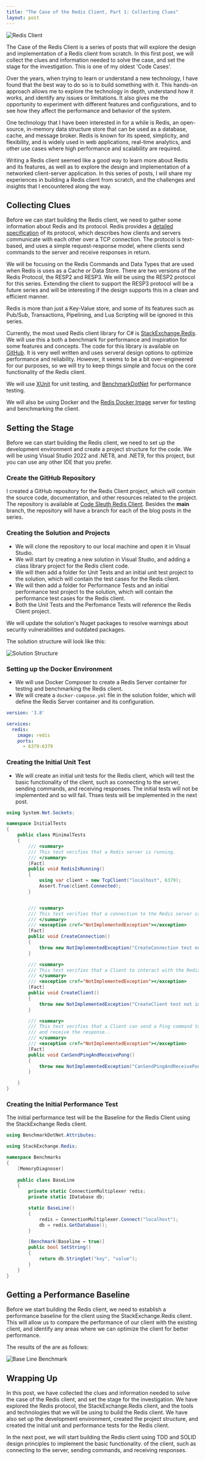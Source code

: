 ```yaml
---
title: "The Case of the Redis Client, Part 1: Collecting Clues"
layout: post
---
```


![Redis Client](https://www.code-sleuth.com/assets/images/redis-clietredis-client.jpg)

The Case of the Redis Client is a series of posts that will explore the design and implementation of a Redis client from scratch. In this first post, we will collect the clues and information needed to solve the case, and set the stage for the investigation. This is one of my oldest 'Code Cases'.

Over the years, when trying to learn or understand a new technology, I have found that the best way to do so is to build something with it. This hands-on approach allows me to explore the technology in depth, understand how it works, and identify any issues or limitations. It also gives me the opportunity to experiment with different features and configurations, and to see how they affect the performance and behavior of the system.

One technology that I have been interested in for a while is Redis, an open-source, in-memory data structure store that can be used as a database, cache, and message broker. Redis is known for its speed, simplicity, and flexibility, and is widely used in web applications, real-time analytics, and other use cases where high performance and scalability are required.

Writing a Redis client seemed like a good way to learn more about Redis and its features, as well as to explore the design and implementation of a networked client-server application. In this series of posts, I will share my experiences in building a Redis client from scratch, and the challenges and insights that I encountered along the way.

## Collecting Clues

Before we can start building the Redis client, we need to gather some information about Redis and its protocol. 
Redis provides a [detailed specification](https://redis.io/topics/protocol) of its protocol, which describes how clients and servers communicate with each other over a TCP connection. 
The protocol is text-based, and uses a simple request-response model, where clients send commands to the server and receive responses in return.

We will be focusing on the Redis Commands and Data Types that are used when Redis is uses as a Cache or Data Store. There are two versions of the Redis Protocol, the RESP2 and RESP3. We will be using the RESP2 protocol for this series. Extending the client to support the RESP3 protocol will be a future series and will be interesting if the design supports this in a clean and efficient manner.

Redis is more than just a Key-Value store, and some of its features such as Pub/Sub, Transactions, Pipelining, and Lua Scripting will be ignored in this series.

Currently, the most used Redis client library for C# is [StackExchange.Redis](https://stackexchange.github.io/StackExchange.Redis). 
We will use this a both a benchmark for performance and inspiration for some features and concepts.
The code for this library is available on [GitHub](https://github.com/StackExchange/StackExchange.Redis). 
It is very well written and uses serveral design options to optimize performance and reliability.
However, it seems to be a bit over-engineered for our purposes, so we will try to keep things simple and focus on the core functionality of the Redis client.

We will use [XUnit](https://xunit.net/) for unit testing, and [BenchmarkDotNet](https://benchmarkdotnet.org/) for performance testing.

We will also be using Docker and the [Redis Docker Image](https://hub.docker.com/_/redis/) server for testing and benchmarking the client.

## Setting the Stage
Before we can start building the Redis client, we need to set up the development environment and create a project structure for the code.
We will be using Visual Studio 2022 and .NET8, and .NET9, for this project, but you can use any other IDE that you prefer.

### Create the GitHub Repository
I created a GitHub repository for the Redis Client project, which will contain the source code, documentation, and other resources related to the project.
The repository is available at [Code Sleuth Redis Client](https://github.com/matthewDDennis/CodeSleuth.Redis).
Besides the **main** branch, the repository will have a branch for each of the blog posts in the series.

### Creating the Solution and Projects
- We will clone the repository to our local machine and open it in Visual Studio.
- We will start by creating a new solution in Visual Studio, and adding a class library project for the Redis client code.
- We will then add a folder for Unit Tests and an initial unit test project to the solution, which will contain the test cases for the Redis client.
- We will then add a folder for Performance Tests and an initial performance test project to the solution, which will contain the performance test cases for the Redis client.
- Both the Unit Tests and the Perfomance Tests will reference the Redis Client project.

We will update the solution's Nuget packages to resolve warnings about security vulnerabilities and outdated packages.

The solution structure will look like this:

![Solution Structure](https://www.code-sleuth.com/assets/images/redis-client1/solution-structure.png)


### Setting up the Docker Environment
- We will use Docker Composer to create a Redis Server container for testing and benchmarking the Redis client.
- We will create a `docker-compose.yml` file in the solution folder, which will define the Redis Server container and its configuration.

~~~yaml
version: '3.8'

services:
  redis:
    image: redis
    ports:
      - 6379:6379
~~~

### Creating the Initial Unit Test
- We will create an initial unit tests for the Redis client, which will test the basic functionality of the client, such as connecting to the server, sending commands, and receiving responses. The initial tests will not be implemented and so will fail.
Thses tests will be implemented in the next post.

~~~csharp
using System.Net.Sockets;

namespace InitialTests
{
    public class MinimalTests
    {
        /// <summary>
        /// This test verifies that a Redis server is running.
        /// </summary>
        [Fact]
        public void RedisIsRunning()
        {
            using var client = new TcpClient("localhost", 6379);
            Assert.True(client.Connected);
        }


        /// <summary>
        /// This test verifies that a connection to the Redis server can be created.
        /// </summary>
        /// <exception cref="NotImplementedException"></exception>
        [Fact]
        public void CreateConnection()
        {
            throw new NotImplementedException("CreateConnection test not implemented");
        }

        /// <summary>
        /// This test verifies that a Client to interact with the Redis server can be created.
        /// </summary>
        /// <exception cref="NotImplementedException"></exception>
        [Fact]
        public void CreateClient()
        {
            throw new NotImplementedException("CreateClient test not implemented");
        }

        /// <summary>
        /// This test verifies that a Client can send a Ping command to the Redis server
        /// and receive the response..
        /// </summary>
        /// <exception cref="NotImplementedException"></exception>
        [Fact]
        public void CanSendPingAndReceivePong()
        {
            throw new NotImplementedException("CanSendPingAndReceivePong test not implemented");
        }

    }
}
~~~

### Creating the Initial Performance Test
The initial performance test will be the Baseline for the Redis Client using the StackExchange Redis client.

~~~csharp
using BenchmarkDotNet.Attributes;

using StackExchange.Redis;

namespace Benchmarks
{
    [MemoryDiagnoser]
    
    public class BaseLine
    {
        private static ConnectionMultiplexer redis;
        private static IDatabase db;

        static BaseLine()
        {
            redis = ConnectionMultiplexer.Connect("localhost");
            db = redis.GetDatabase();
        }

        [Benchmark(Baseline = true)]
        public bool SetString()
        {
            return db.StringSet("key", "value");
        }
    }
}
~~~

## Getting a Performance Baseline
Before we start building the Redis client, we need to establish a performance baseline for the client using the StackExchange.Redis client.
This will allow us to compare the performance of our client with the existing client, and identify any areas where we can optimize the client for better performance.

The results of the are as follows:

![Base Line Benchmark](https://www.code-sleuth.com/assets/images/redis-client1/baseline-benchmark.png)

## Wrapping Up
In this post, we have collected the clues and information needed to solve the case of the Redis client, and set the stage for the investigation.
We have explored the Redis protocol, the StackExchange.Redis client, and the tools and technologies that we will be using to build the Redis client.
We have also set up the development environment, created the project structure, and created the initial unit and performance tests for the Redis client.

In the next post, we will start building the Redis client using TDD and SOLID design principles to implement the basic functionality. of the client, such as connecting to the server, sending commands, and receiving responses.